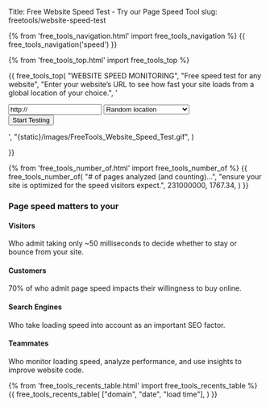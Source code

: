 Title: Free Website Speed Test - Try our Page Speed Tool
slug: freetools/website-speed-test

<div class="body-marketing">


{% from 'free_tools_navigation.html' import free_tools_navigation %}
{{
  free_tools_navigation('speed')
}}

{% from 'free_tools_top.html' import free_tools_top %}

{{
free_tools_top(
"WEBSITE SPEED MONITORING",
"Free speed test for any website",
"Enter your website’s URL to see how fast your site loads from a global location of your choice.",
'<form method="post" class="mb-6">
<input type="hidden" name="csrfmiddlewaretoken" value="ZCxmaIeYUrGWkCg3qdyhyzWoVIa0rMHw7POWr7TUd4UkVuhicoTVAzEKSyjyiAfq">

<div class="form-group">
<div class="input-group ">
 <input type="text" name="url" class="form-control " value="http://"> 
 <input type="hidden" name="abt_tm" value="1657875786">
<label style="display: none;"><input type="checkbox" name="abt_accept_terms" value="1">
I am an electronic being and I accept the terms &amp; conditions for electronic beings only.</label>

<select name="location" class="form-control" style="max-width: 180px;">
      <option value="">Random location</option>
      <option value="3">Amsterdam, Netherlands</option>
      <option value="13">Dallas, USA</option>
      <option value="5">Frankfurt, Germany</option>
      <option value="7">London, United Kingdom</option>
      <option value="8">New York, USA</option>
      <option value="14">San Francisco, USA</option>
      <option value="10">Singapore</option>
      <option value="11">Sydney, Australia</option>
      <option value="12">Tokyo, Japan</option>
  </select>
  <div class="input-group-append">
  <input type="submit" class="btn btn-secondary px-4" value="Start Testing">
   </div>
  </div>
  <div class="invalid-feedback d-block"></div>
</div>
    </form>',
    "{static}/images/FreeTools_Website_Speed_Test.gif",
    )

}}


{% from 'free_tools_number_of.html' import free_tools_number_of %}
{{
  free_tools_number_of(
    "# of pages analyzed (and counting)...",
    "ensure your site is optimized for the speed visitors expect.",
    231000000,
    1767.34,
  )
}}


<div class="container">
  <div class="row">
    <div class="col-md-5 py-6">
      <h3 class="mb-4">Page speed matters to your</h3>
      <div class="mb-5">
        <h4 class="mb-3"><i class="heading-icon far fa-eye mr-3"></i> Visitors</h4>
        <p>Who admit taking only ~50 milliseconds to decide whether to stay or bounce from your site.</p>
      </div>
      <div class="mb-5">
        <h4 class="mb-3"><i class="heading-icon far fa-shopping-cart mr-3"></i> Customers</h4>
        <p>70% of who admit page speed impacts their willingness to buy online.</p>
      </div>
      <div class="mb-5">
        <h4 class="mb-3"><i class="heading-icon far fa-search mr-3"></i> Search Engines</h4>
        <p>Who take loading speed into account as an important SEO factor. </p>
      </div>
      <div class="mb-5">
        <h4 class="mb-3"><i class="heading-icon far fa-users mr-3"></i> Teammates</h4>
        <p>Who monitor loading speed, analyze performance, and use insights to improve website code.</p>
      </div>
    </div>
   <div class="col-6 offset-1 py-6">
    {% from 'free_tools_recents_table.html' import free_tools_recents_table %}
    {{
      free_tools_recents_table(
        ["domain", "date", "load time"],
      )
    }}
   </div>
  </div>
</div>

</div>